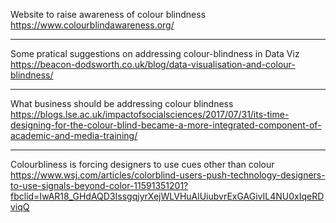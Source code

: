 
Website to raise awareness of colour blindness
https://www.colourblindawareness.org/

---

Some pratical suggestions on addressing colour-blindness in Data Viz
https://beacon-dodsworth.co.uk/blog/data-visualisation-and-colour-blindness/

---
What business should be addressing colour blindness
https://blogs.lse.ac.uk/impactofsocialsciences/2017/07/31/its-time-designing-for-the-colour-blind-became-a-more-integrated-component-of-academic-and-media-training/

---
Colourbliness is forcing designers to use cues other than colour
https://www.wsj.com/articles/colorblind-users-push-technology-designers-to-use-signals-beyond-color-11591351201?fbclid=IwAR18_GHdAQD3IssgqjyrXejWLVHuAlUiubvrExGAGivIL4NU0xIqeRDviqQ